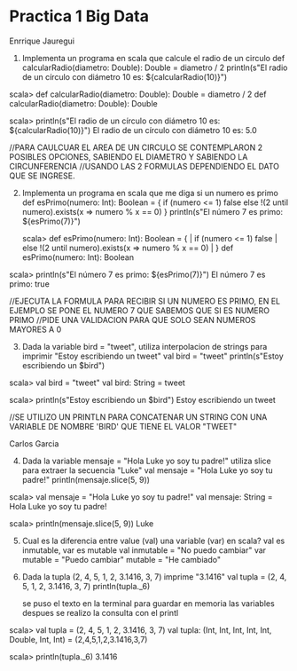 # Practica 1 Big Data

Enrrique Jauregui
1. Implementa un programa en scala que calcule el radio de un circulo
    def calcularRadio(diametro: Double): Double = diametro / 2
    println(s"El radio de un círculo con diámetro 10 es: ${calcularRadio(10)}")

scala> def calcularRadio(diametro: Double): Double = diametro / 2
def calcularRadio(diametro: Double): Double

scala> println(s"El radio de un círculo con diámetro 10 es: ${calcularRadio(10)}")
El radio de un círculo con diámetro 10 es: 5.0

//PARA CAULCUAR EL AREA DE UN CIRCULO SE CONTEMPLARON 2 POSIBLES OPCIONES, SABIENDO EL DIAMETRO Y SABIENDO LA CIRCUNFERENCIA
//USANDO LAS 2 FORMULAS DEPENDIENDO EL DATO QUE SE INGRESE.

2. Implementa un programa en scala que me diga si un numero es primo
    def esPrimo(numero: Int): Boolean = {
      if (numero <= 1) false
      else !(2 until numero).exists(x => numero % x == 0)
    }
    println(s"El número 7 es primo: ${esPrimo(7)}")

    scala> def esPrimo(numero: Int): Boolean = {
     |       if (numero <= 1) false
     |       else !(2 until numero).exists(x => numero % x == 0)
     |     }
def esPrimo(numero: Int): Boolean

scala> println(s"El número 7 es primo: ${esPrimo(7)}")
El número 7 es primo: true

//EJECUTA LA FORMULA PARA RECIBIR SI UN NUMERO ES PRIMO, EN EL EJEMPLO SE PONE EL NUMERO 7 QUE SABEMOS QUE SI ES NUMERO PRIMO
//PIDE UNA VALIDACION PARA QUE SOLO SEAN NUMEROS MAYORES A 0


3. Dada la variable bird = "tweet", utiliza interpolacion de strings para imprimir "Estoy escribiendo un tweet"
    val bird = "tweet"
    println(s"Estoy escribiendo un $bird")

scala> val bird = "tweet"
val bird: String = tweet

scala> println(s"Estoy escribiendo un $bird")
Estoy escribiendo un tweet

//SE UTILIZO UN PRINTLN PARA CONCATENAR UN STRING CON UNA VARIABLE DE NOMBRE 'BIRD' QUE TIENE EL VALOR "TWEET"

Carlos Garcia

4. Dada la variable mensaje = "Hola Luke yo soy tu padre!" utiliza slice para extraer la secuencia "Luke"
    val mensaje = "Hola Luke yo soy tu padre!"
    println(mensaje.slice(5, 9))

scala> val mensaje = "Hola Luke yo soy tu padre!"
val mensaje: String = Hola Luke yo soy tu padre!

scala> println(mensaje.slice(5, 9))
Luke



5. Cual es la diferencia entre value (val) una variable (var) en scala?
    val es inmutable, var es mutable
    val inmutable = "No puedo cambiar"
    var mutable = "Puedo cambiar"
    mutable = "He cambiado"

6. Dada la tupla (2, 4, 5, 1, 2, 3.1416, 3, 7) imprime "3.1416"
    val tupla = (2, 4, 5, 1, 2, 3.1416, 3, 7)
    println(tupla._6)

    se puso el texto en la terminal para guardar en memoria las variables
    despues se realizo la consulta con el printl

scala> val tupla = (2, 4, 5, 1, 2, 3.1416, 3, 7)
val tupla: (Int, Int, Int, Int, Int, Double, Int, Int) = (2,4,5,1,2,3.1416,3,7)

scala> println(tupla._6)
3.1416

